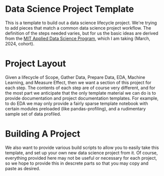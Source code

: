 # Data Science Project Template

This is a template to build out a data science lifecycle project. We're trying to add pieces that match a common data science project workflow. The definition of the steps 
needed varies, but for us the basic ideas are derived from the [MIT Applied Data Science Program][1], which I am taking (March, 2024, cohort).

# Project Layout

Given a lifecycle of Scope, Gather Data, Prepare Data, EDA, Machine Learning, and Measure 
Effect, then we want a section of this project for each step. The contents of each step are of course very different, and for the most part we anticipate that the only template 
material we can do is to provide documentation and project documentation templates. For 
example, to do EDA we may only provide a fairly sparse template notebook with certain 
modules preloaded (like pandas-profiling), and a rudimentary sample set of data profiled.

# Building A Project

We also want to provide various build scripts to allow you to easily take this template, 
and set up your own new data science project from it. Of course, everything provided here 
may not be useful or necessary for each project, so we hope to provide this in descrete 
parts so that you may copy and paste as desired.



[1]: https://professional-education-gl.mit.edu/mit-applied-data-science-course?&utm_source=google&utm_medium=performancemax&utm_campaign=ADSB_US_PerformanceMax_Custom_Conv_NewLP&campaign_id=18336599262&adgroup_id=&ad_id=&utm_target=&Keyword=&placement=&gad_source=1&gclid=CjwKCAiAxaCvBhBaEiwAvsLmWPxfDPDikzhw4h3beWXvSpspAMCrbYLo0Zq7aEP4A84Otb1uB5q1NhoCAWYQAvD_BwE "MIT ADSP"